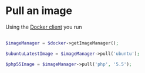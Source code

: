 # Pull an image

Using the [Docker client](../basic.md) you run

```php
        
$imageManager = $docker->getImageManager();

$ubuntuLatestImage = $imageManager->pull('ubuntu');

$php55Image = $imageManager->pull('php', '5.5');

```